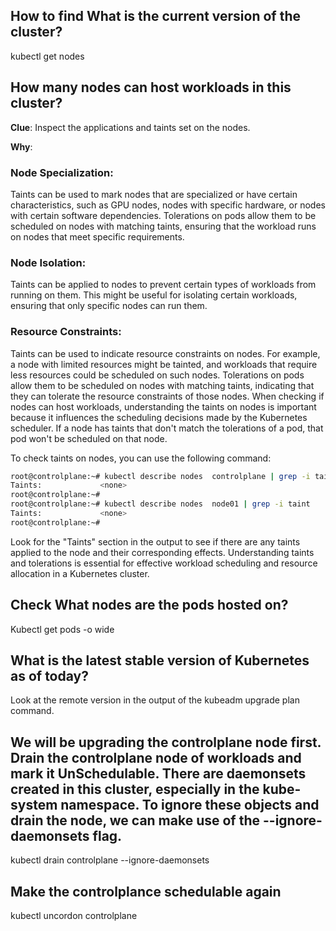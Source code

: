 ## How to find What is the current version of the cluster?
kubectl get nodes 

## How many nodes can host workloads in this cluster?
**Clue**: Inspect the applications and taints set on the nodes.

**Why**: 

### Node Specialization:
Taints can be used to mark nodes that are specialized or have certain characteristics, such as GPU nodes, nodes with specific hardware, or nodes with certain software dependencies.
Tolerations on pods allow them to be scheduled on nodes with matching taints, ensuring that the workload runs on nodes that meet specific requirements.

### Node Isolation:

Taints can be applied to nodes to prevent certain types of workloads from running on them. This might be useful for isolating certain workloads, ensuring that only specific nodes can run them.

### Resource Constraints:

Taints can be used to indicate resource constraints on nodes. For example, a node with limited resources might be tainted, and workloads that require less resources could be scheduled on such nodes.
Tolerations on pods allow them to be scheduled on nodes with matching taints, indicating that they can tolerate the resource constraints of those nodes.
When checking if nodes can host workloads, understanding the taints on nodes is important because it influences the scheduling decisions made by the Kubernetes scheduler. If a node has taints that don't match the tolerations of a pod, that pod won't be scheduled on that node.

To check taints on nodes, you can use the following command:

```bash
root@controlplane:~# kubectl describe nodes  controlplane | grep -i taint
Taints:             <none>
root@controlplane:~# 
root@controlplane:~# kubectl describe nodes  node01 | grep -i taint
Taints:             <none>
root@controlplane:~# 
```
Look for the "Taints" section in the output to see if there are any taints applied to the node and their corresponding effects. Understanding taints and tolerations is essential for effective workload scheduling and resource allocation in a Kubernetes cluster.

## Check What nodes are the pods hosted on?
Kubectl get pods -o wide

## What is the latest stable version of Kubernetes as of today?
Look at the remote version in the output of the kubeadm upgrade plan command.

## We will be upgrading the controlplane node first. Drain the controlplane node of workloads and mark it UnSchedulable. There are daemonsets created in this cluster, especially in the kube-system namespace. To ignore these objects and drain the node, we can make use of the --ignore-daemonsets flag.
kubectl drain controlplane --ignore-daemonsets

## Make the controlplance schedulable again 
kubectl uncordon controlplane
 



















